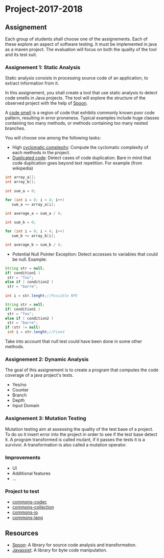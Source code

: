 # Project-2017-2018

## Assignement

Each group of students shall choose one of the assignements. Each of these explore an aspect of software testing. It must be implemented in java as a maven project. 
The evaluation will focus on both the quality of the tool and its test suit.


### Assignement 1: Static Analysis

Static analysis consists in processing source code of an application, to extract information from it.

In this assignement, you shall create a tool that use static analysis to detect code smells in Java projects. The tool will explore the structure of the observed project with the help of [Spoon](http://spoon.gforge.inria.fr/).

A [code smell](https://en.wikipedia.org/wiki/Code_smell) is a region of code that exhibits commonly known poor code pattern, resulting in error proneness. Typical examples include huge classes containing too many methods, or methods containing too many nested branches.

You will choose one among the following tasks:
 * High [cyclomatic complexity](https://en.wikipedia.org/wiki/Cyclomatic_complexity): Compute the cyclomatic complexity of each methods in the project.
 * [Duplicated code](https://en.wikipedia.org/wiki/Duplicate_code): Detect cases of code duplication. Bare in mind that code duplication goes beyond text repetition.
 For example (from wikipedia)
```java
int array_a[];
int array_b[];
 
int sum_a = 0;

for (int i = 0; i < 4; i++)
   sum_a += array_a[i];

int average_a = sum_a / 4;
 
int sum_b = 0;

for (int i = 0; i < 4; i++)
   sum_b += array_b[i];

int average_b = sum_b / 4;
```
 
 * Potential Null Pointer Exception: Detect accesses to variables that could be null.
 Example:

```java
String str = null;
if( condition1 )
 str = "fou";
else if ( condition2 )
 str = "barre";
 
int i = str.lenght;//Possible NPE
```

```java
String str = null;
if( condition1 )
 str = "fou";
else if ( condition2 )
 str = "barre";
if (str != null)
 int i = str.lenght;//Fixed
```

Take into account that null test could have been done in some other methods.

 
### Assignement 2: Dynamic Analysis

The goal of this assignement is to create a program that computes the code coverage of a java project's tests.
 * Yes/no
 * Counter
 * Branch
 * Depth
 * Input Domain

### Assignement 3: Mutation Testing

Mutation testing aim at assessing the quality of the test base of a project. To do so it insert error into the project in order to see if the test base detect it. A program transformed is called mutant, if it passes the tests it is a survivor. A transformation is also called a mutation operator. 

### Improvements

 * UI
 * Additional features
 * ...

### Project to test

 * [commons-codec](https://github.com/apache/commons-codec)
 * [commons-collection](https://github.com/apache/commons-collections)
 * [commons-io](https://github.com/apache/commons-io)
 * [commons-lang](https://github.com/apache/commons-lang)

## Resources

 * [Spoon](http://spoon.gforge.inria.fr/): A library for source code analysis and transformation.
 * [Javassist](http://jboss-javassist.github.io/javassist/): A library for byte code manipulation.
